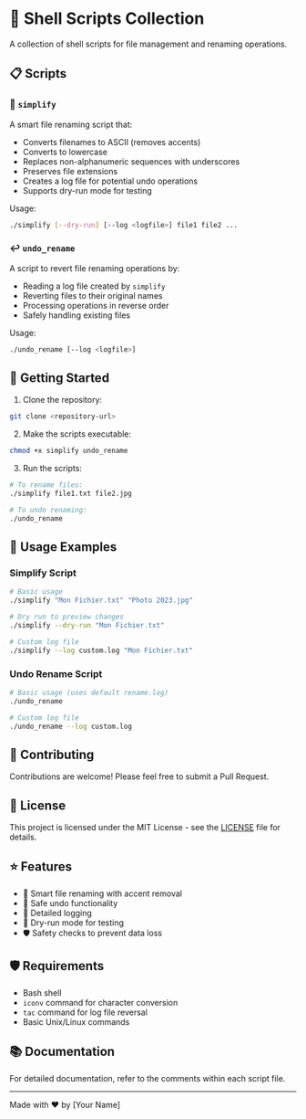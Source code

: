 # 🐚 Shell Scripts Collection

A collection of shell scripts for file management and renaming operations.

## 📋 Scripts

### 🔄 `simplify`
A smart file renaming script that:
- Converts filenames to ASCII (removes accents)
- Converts to lowercase
- Replaces non-alphanumeric sequences with underscores
- Preserves file extensions
- Creates a log file for potential undo operations
- Supports dry-run mode for testing

Usage:
```bash
./simplify [--dry-run] [--log <logfile>] file1 file2 ...
```

### ↩️ `undo_rename`
A script to revert file renaming operations by:
- Reading a log file created by `simplify`
- Reverting files to their original names
- Processing operations in reverse order
- Safely handling existing files

Usage:
```bash
./undo_rename [--log <logfile>]
```

## 🚀 Getting Started

1. Clone the repository:
```bash
git clone <repository-url>
```

2. Make the scripts executable:
```bash
chmod +x simplify undo_rename
```

3. Run the scripts:
```bash
# To rename files:
./simplify file1.txt file2.jpg

# To undo renaming:
./undo_rename
```

## 📝 Usage Examples

### Simplify Script
```bash
# Basic usage
./simplify "Mon Fichier.txt" "Photo 2023.jpg"

# Dry run to preview changes
./simplify --dry-run "Mon Fichier.txt"

# Custom log file
./simplify --log custom.log "Mon Fichier.txt"
```

### Undo Rename Script
```bash
# Basic usage (uses default rename.log)
./undo_rename

# Custom log file
./undo_rename --log custom.log
```

## 🤝 Contributing

Contributions are welcome! Please feel free to submit a Pull Request.

## 📄 License

This project is licensed under the MIT License - see the [LICENSE](LICENSE) file for details.

## ⭐ Features

- 🎯 Smart file renaming with accent removal
- 🔄 Safe undo functionality
- 📝 Detailed logging
- 🧪 Dry-run mode for testing
- 🛡️ Safety checks to prevent data loss

## 🛡️ Requirements

- Bash shell
- `iconv` command for character conversion
- `tac` command for log file reversal
- Basic Unix/Linux commands

## 📚 Documentation

For detailed documentation, refer to the comments within each script file.

---

Made with ❤️ by [Your Name]